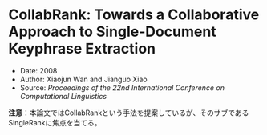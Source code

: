 # CollabRank: Towards a Collaborative Approach to Single-Document Keyphrase Extraction

- Date:  2008
- Author: Xiaojun Wan and Jianguo Xiao
- Source: *Proceedings of the 22nd International Conference on Computational Linguistics*

**注意**：本論文ではCollabRankという手法を提案しているが、そのサブであるSingleRankに焦点を当てる。